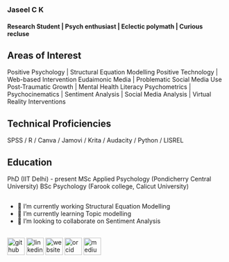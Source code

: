 ###  Jaseel C K 
#### Research Student | Psych enthusiast | Eclectic polymath | Curious recluse
##
##

## Areas of Interest
Positive Psychology | Structural Equation Modelling
Positive Technology | Web-based Intervention
Eudaimonic Media | Problematic Social Media Use
Post-Traumatic Growth | Mental Health Literacy 
Psychometrics | Psychocinematics | Sentiment Analysis |
Social Media Analysis | Virtual Reality Interventions
##
## Technical Proficiencies  
SPSS / R / Canva / Jamovi / Krita / Audacity / Python / LISREL 
##
## Education
PhD (IIT Delhi) - present 
MSc Applied Psychology (Pondicherry Central University)
BSc Psychology (Farook college, Calicut University)
##

- 🔭 I’m currently working Structural Equation Modelling
- 🌱 I’m currently learning Topic modelling  
- 👯 I’m looking to collaborate on Sentiment Analysis 

##

[<img src='https://cdn.jsdelivr.net/npm/simple-icons@3.0.1/icons/github.svg' alt='github' height='40'>](https://github.com/https://github.com/JZL-CK)  [<img src='https://cdn.jsdelivr.net/npm/simple-icons@3.0.1/icons/linkedin.svg' alt='linkedin' height='40'>](https://www.linkedin.com/in/https://www.linkedin.com/in/jzlck123//)  [<img src='https://cdn.jsdelivr.net/npm/simple-icons@3.0.1/icons/icloud.svg' alt='website' height='40'>](https://sites.google.com/view/jaseelck)  [<img src='https://cdn.jsdelivr.net/npm/simple-icons@3.0.1/icons/orcid.svg' alt='orcid' height='40'>](https://orcid.org/0000-0002-6032-8951)  [<img src='https://cdn.jsdelivr.net/npm/simple-icons@3.0.1/icons/medium.svg' alt='medium' height='40'>](https://medium.com/@jzlckclt)  

